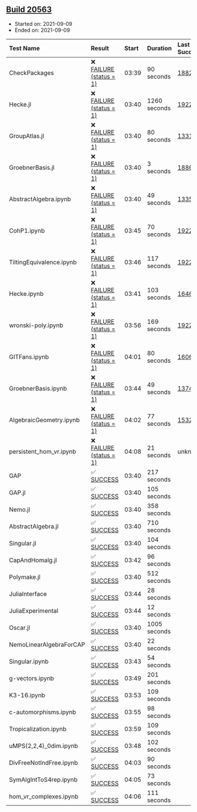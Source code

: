 ## [Build 20563](https://oscarci.mathematik.uni-kl.de/job/oscar/20563/)

* Started on: 2021-09-09
* Ended on: 2021-09-09

| Test Name    | Result | Start | Duration | Last Success | First Failure |
|:-------------|:-------|:------|:---------|:-------------|:--------------|
| CheckPackages | ❌ [FAILURE (status = 1)](https://oscarci.mathematik.uni-kl.de/job/oscar/20563/artifact/logs/build-20563/CheckPackages.log) | 03:39 | 90 seconds | [18822](https://oscarci.mathematik.uni-kl.de/job/oscar/18822/) | [18823](https://oscarci.mathematik.uni-kl.de/job/oscar/18823/) |
| Hecke.jl | ❌ [FAILURE (status = 1)](https://oscarci.mathematik.uni-kl.de/job/oscar/20563/artifact/logs/build-20563/Hecke.jl.log) | 03:40 | 1260 seconds | [19222](https://oscarci.mathematik.uni-kl.de/job/oscar/19222/) | [20152](https://oscarci.mathematik.uni-kl.de/job/oscar/20152/) |
| GroupAtlas.jl | ❌ [FAILURE (status = 1)](https://oscarci.mathematik.uni-kl.de/job/oscar/20563/artifact/logs/build-20563/GroupAtlas.jl.log) | 03:40 | 80 seconds | [13311](https://oscarci.mathematik.uni-kl.de/job/oscar/13311/) | [13312](https://oscarci.mathematik.uni-kl.de/job/oscar/13312/) |
| GroebnerBasis.jl | ❌ [FAILURE (status = 1)](https://oscarci.mathematik.uni-kl.de/job/oscar/20563/artifact/logs/build-20563/GroebnerBasis.jl.log) | 03:40 | 3 seconds | [18864](https://oscarci.mathematik.uni-kl.de/job/oscar/18864/) | [18865](https://oscarci.mathematik.uni-kl.de/job/oscar/18865/) |
| AbstractAlgebra.ipynb | ❌ [FAILURE (status = 1)](https://oscarci.mathematik.uni-kl.de/job/oscar/20563/artifact/logs/build-20563/AbstractAlgebra.ipynb.log) | 03:40 | 49 seconds | [13355](https://oscarci.mathematik.uni-kl.de/job/oscar/13355/) | [13356](https://oscarci.mathematik.uni-kl.de/job/oscar/13356/) |
| CohP1.ipynb | ❌ [FAILURE (status = 1)](https://oscarci.mathematik.uni-kl.de/job/oscar/20563/artifact/logs/build-20563/CohP1.ipynb.log) | 03:45 | 70 seconds | [19222](https://oscarci.mathematik.uni-kl.de/job/oscar/19222/) | [20152](https://oscarci.mathematik.uni-kl.de/job/oscar/20152/) |
| TiltingEquivalence.ipynb | ❌ [FAILURE (status = 1)](https://oscarci.mathematik.uni-kl.de/job/oscar/20563/artifact/logs/build-20563/TiltingEquivalence.ipynb.log) | 03:46 | 117 seconds | [19222](https://oscarci.mathematik.uni-kl.de/job/oscar/19222/) | [20152](https://oscarci.mathematik.uni-kl.de/job/oscar/20152/) |
| Hecke.ipynb | ❌ [FAILURE (status = 1)](https://oscarci.mathematik.uni-kl.de/job/oscar/20563/artifact/logs/build-20563/Hecke.ipynb.log) | 03:41 | 103 seconds | [16463](https://oscarci.mathematik.uni-kl.de/job/oscar/16463/) | [16464](https://oscarci.mathematik.uni-kl.de/job/oscar/16464/) |
| wronski-poly.ipynb | ❌ [FAILURE (status = 1)](https://oscarci.mathematik.uni-kl.de/job/oscar/20563/artifact/logs/build-20563/wronski-poly.ipynb.log) | 03:56 | 169 seconds | [19222](https://oscarci.mathematik.uni-kl.de/job/oscar/19222/) | [20152](https://oscarci.mathematik.uni-kl.de/job/oscar/20152/) |
| GITFans.ipynb | ❌ [FAILURE (status = 1)](https://oscarci.mathematik.uni-kl.de/job/oscar/20563/artifact/logs/build-20563/GITFans.ipynb.log) | 04:01 | 80 seconds | [16068](https://oscarci.mathematik.uni-kl.de/job/oscar/16068/) | [16069](https://oscarci.mathematik.uni-kl.de/job/oscar/16069/) |
| GroebnerBasis.ipynb | ❌ [FAILURE (status = 1)](https://oscarci.mathematik.uni-kl.de/job/oscar/20563/artifact/logs/build-20563/GroebnerBasis.ipynb.log) | 03:44 | 49 seconds | [13748](https://oscarci.mathematik.uni-kl.de/job/oscar/13748/) | [13749](https://oscarci.mathematik.uni-kl.de/job/oscar/13749/) |
| AlgebraicGeometry.ipynb | ❌ [FAILURE (status = 1)](https://oscarci.mathematik.uni-kl.de/job/oscar/20563/artifact/logs/build-20563/AlgebraicGeometry.ipynb.log) | 04:02 | 77 seconds | [15322](https://oscarci.mathematik.uni-kl.de/job/oscar/15322/) | [15323](https://oscarci.mathematik.uni-kl.de/job/oscar/15323/) |
| persistent_hom_vr.ipynb | ❌ [FAILURE (status = 1)](https://oscarci.mathematik.uni-kl.de/job/oscar/20563/artifact/logs/build-20563/persistent_hom_vr.ipynb.log) | 04:08 | 21 seconds | unknown | unknown |
| GAP | ✅ [SUCCESS](https://oscarci.mathematik.uni-kl.de/job/oscar/20563/artifact/logs/build-20563/GAP.log) | 03:40 | 217 seconds |  |  |
| GAP.jl | ✅ [SUCCESS](https://oscarci.mathematik.uni-kl.de/job/oscar/20563/artifact/logs/build-20563/GAP.jl.log) | 03:40 | 105 seconds |  |  |
| Nemo.jl | ✅ [SUCCESS](https://oscarci.mathematik.uni-kl.de/job/oscar/20563/artifact/logs/build-20563/Nemo.jl.log) | 03:40 | 358 seconds |  |  |
| AbstractAlgebra.jl | ✅ [SUCCESS](https://oscarci.mathematik.uni-kl.de/job/oscar/20563/artifact/logs/build-20563/AbstractAlgebra.jl.log) | 03:40 | 710 seconds |  |  |
| Singular.jl | ✅ [SUCCESS](https://oscarci.mathematik.uni-kl.de/job/oscar/20563/artifact/logs/build-20563/Singular.jl.log) | 03:40 | 104 seconds |  |  |
| CapAndHomalg.jl | ✅ [SUCCESS](https://oscarci.mathematik.uni-kl.de/job/oscar/20563/artifact/logs/build-20563/CapAndHomalg.jl.log) | 03:42 | 96 seconds |  |  |
| Polymake.jl | ✅ [SUCCESS](https://oscarci.mathematik.uni-kl.de/job/oscar/20563/artifact/logs/build-20563/Polymake.jl.log) | 03:40 | 512 seconds |  |  |
| JuliaInterface | ✅ [SUCCESS](https://oscarci.mathematik.uni-kl.de/job/oscar/20563/artifact/logs/build-20563/JuliaInterface.log) | 03:44 | 28 seconds |  |  |
| JuliaExperimental | ✅ [SUCCESS](https://oscarci.mathematik.uni-kl.de/job/oscar/20563/artifact/logs/build-20563/JuliaExperimental.log) | 03:44 | 12 seconds |  |  |
| Oscar.jl | ✅ [SUCCESS](https://oscarci.mathematik.uni-kl.de/job/oscar/20563/artifact/logs/build-20563/Oscar.jl.log) | 03:40 | 1005 seconds |  |  |
| NemoLinearAlgebraForCAP | ✅ [SUCCESS](https://oscarci.mathematik.uni-kl.de/job/oscar/20563/artifact/logs/build-20563/NemoLinearAlgebraForCAP.log) | 03:40 | 22 seconds |  |  |
| Singular.ipynb | ✅ [SUCCESS](https://oscarci.mathematik.uni-kl.de/job/oscar/20563/artifact/logs/build-20563/Singular.ipynb.log) | 03:43 | 54 seconds |  |  |
| g-vectors.ipynb | ✅ [SUCCESS](https://oscarci.mathematik.uni-kl.de/job/oscar/20563/artifact/logs/build-20563/g-vectors.ipynb.log) | 03:49 | 201 seconds |  |  |
| K3-16.ipynb | ✅ [SUCCESS](https://oscarci.mathematik.uni-kl.de/job/oscar/20563/artifact/logs/build-20563/K3-16.ipynb.log) | 03:53 | 109 seconds |  |  |
| c-automorphisms.ipynb | ✅ [SUCCESS](https://oscarci.mathematik.uni-kl.de/job/oscar/20563/artifact/logs/build-20563/c-automorphisms.ipynb.log) | 03:55 | 98 seconds |  |  |
| Tropicalization.ipynb | ✅ [SUCCESS](https://oscarci.mathematik.uni-kl.de/job/oscar/20563/artifact/logs/build-20563/Tropicalization.ipynb.log) | 03:59 | 109 seconds |  |  |
| uMPS(2,2,4)_0dim.ipynb | ✅ [SUCCESS](https://oscarci.mathematik.uni-kl.de/job/oscar/20563/artifact/logs/build-20563/uMPS-2-2-4-_0dim.ipynb.log) | 03:48 | 102 seconds |  |  |
| DivFreeNotIndFree.ipynb | ✅ [SUCCESS](https://oscarci.mathematik.uni-kl.de/job/oscar/20563/artifact/logs/build-20563/DivFreeNotIndFree.ipynb.log) | 04:03 | 90 seconds |  |  |
| SymAlgIntToS4rep.ipynb | ✅ [SUCCESS](https://oscarci.mathematik.uni-kl.de/job/oscar/20563/artifact/logs/build-20563/SymAlgIntToS4rep.ipynb.log) | 04:05 | 73 seconds |  |  |
| hom_vr_complexes.ipynb | ✅ [SUCCESS](https://oscarci.mathematik.uni-kl.de/job/oscar/20563/artifact/logs/build-20563/hom_vr_complexes.ipynb.log) | 04:06 | 111 seconds |  |  |
